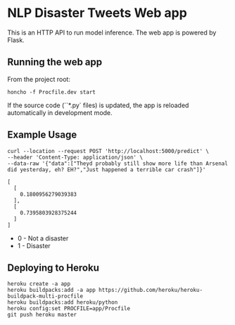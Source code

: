 # NLP Disaster Tweets Web app

This is an HTTP API to run model inference. The web app is powered by Flask.

## Running the web app

From the project root:

```
honcho -f Procfile.dev start
```

If the source code (``*.py` files) is updated, the app is reloaded automatically in development mode.

## Example Usage

```
curl --location --request POST 'http://localhost:5000/predict' \
--header 'Content-Type: application/json' \
--data-raw '{"data":["Theyd probably still show more life than Arsenal did yesterday, eh? EH?","Just happened a terrible car crash"]}'
```

```
[
  [
    0.1800956279039383
  ],
  [
    0.7395803928375244
  ]
]
```

* 0 - Not a disaster
* 1 - Disaster

## Deploying to Heroku

```
heroku create -a app
heroku buildpacks:add -a app https://github.com/heroku/heroku-buildpack-multi-procfile
heroku buildpacks:add heroku/python
heroku config:set PROCFILE=app/Procfile
git push heroku master
```
